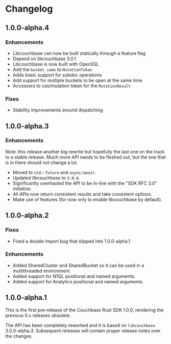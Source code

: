 # Changelog

## 1.0.0-alpha.4

### Enhancements

 - Libcouchbase can now be built statically through a feature flag
 - Depend on libcouchbase 3.0.1
 - Libcouchbase is now built with OpenSSL
 - Add the `bucket_name` to `MutationToken`
 - Adds basic support for subdoc operations
 - Add support for multiple buckets to be open at the same time
 - Accessors to cas/mutation token for the `MutationResult`

### Fixes

 - Stability improvements around dispatching

## 1.0.0-alpha.3

### Enhancements

Note: this release another big rewrite but hopefully the last one on the track to a stable release. Much more API needs to be fleshed out, but the one that is in there should not change a lot.

 - Moved to `std::future` and `async/await`.
 - Updated libcouchbase to `3.0.0`.
 - Significantly overhauled the API to be in-line with the "SDK RFC 3.0" initiative.
 - All APIs now return consistent results and take consistent options.
 - Make use of features (for now only to enable libcouchbase by default).

## 1.0.0-alpha.2

### Fixes

 - Fixed a double import bug that slipped into 1.0.0-alpha.1
 
### Enhancements

 - Added SharedCluster and SharedBucket so it can be used in a multithreaded environment.
 - Added support for N1QL positional and named arguments.
 - Added support for Analytics positional and named arguments.

## 1.0.0-alpha.1

This is the first pre-release of the Couchbase Rust SDK 1.0.0, rendering the previous 0.x releases obsolete.

The API has been completely reworked and it is based on `libcouchbase` 3.0.0-alpha.3. Subsequent releases
will contain proper release notes over the changes.